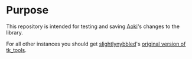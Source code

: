 # Purpose

This repository is intended for testing and saving [Aoki](https://github.com/AokiAhishatsu)'s changes to the library.

For all other instances you should get [slightlynybbled](https://github.com/slightlynybbled)'s [original version of tk_tools](https://github.com/slightlynybbled/tk_tools).
